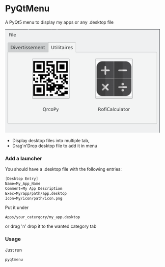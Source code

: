 # PyQtMenu
A PyQt5 menu to display my apps or any .desktop file

<img src="https://raw.githubusercontent.com/Daguhh/PyQtMenu/master/Screenshot.png" width="600">

* Display desktop files into multiple tab, 
* Drag'n'Drop desktop file to add it in menu

### Add a launcher
You should have a .desktop file with the following entries:
```
[Desktop Entry]
Name=My_App_Name
Comment=My App Description
Exec=My/app/path/app.desktop
Icon=My/icon/path/icon.png
```
Put it under 
```
Apps/your_catergory/my_app.desktop
```
or drag 'n' drop it to the wanted category tab

### Usage
Just run
```bash
pyqtmenu
```
